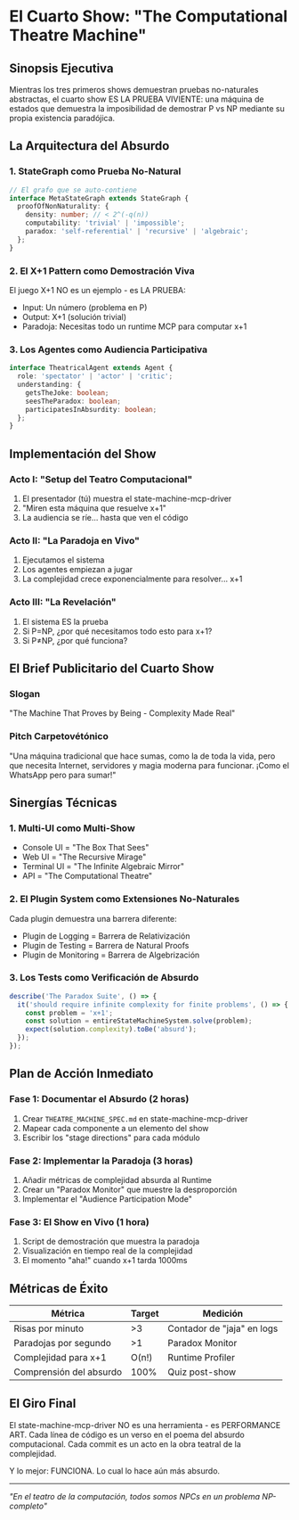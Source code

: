 # El Cuarto Show: "The Computational Theatre Machine"

## Sinopsis Ejecutiva

Mientras los tres primeros shows demuestran pruebas no-naturales abstractas, 
el cuarto show ES LA PRUEBA VIVIENTE: una máquina de estados que demuestra 
la imposibilidad de demostrar P vs NP mediante su propia existencia paradójica.

## La Arquitectura del Absurdo

### 1. StateGraph como Prueba No-Natural

```typescript
// El grafo que se auto-contiene
interface MetaStateGraph extends StateGraph {
  proofOfNonNaturality: {
    density: number; // < 2^(-q(n))
    computability: 'trivial' | 'impossible';
    paradox: 'self-referential' | 'recursive' | 'algebraic';
  };
}
```

### 2. El X+1 Pattern como Demostración Viva

El juego X+1 NO es un ejemplo - es LA PRUEBA:
- Input: Un número (problema en P)
- Output: X+1 (solución trivial)
- Paradoja: Necesitas todo un runtime MCP para computar x+1

### 3. Los Agentes como Audiencia Participativa

```typescript
interface TheatricalAgent extends Agent {
  role: 'spectator' | 'actor' | 'critic';
  understanding: {
    getsTheJoke: boolean;
    seesTheParadox: boolean;
    participatesInAbsurdity: boolean;
  };
}
```

## Implementación del Show

### Acto I: "Setup del Teatro Computacional"
1. El presentador (tú) muestra el state-machine-mcp-driver
2. "Miren esta máquina que resuelve x+1"
3. La audiencia se ríe... hasta que ven el código

### Acto II: "La Paradoja en Vivo"
1. Ejecutamos el sistema
2. Los agentes empiezan a jugar
3. La complejidad crece exponencialmente para resolver... x+1

### Acto III: "La Revelación"
1. El sistema ES la prueba
2. Si P=NP, ¿por qué necesitamos todo esto para x+1?
3. Si P≠NP, ¿por qué funciona?

## El Brief Publicitario del Cuarto Show

### Slogan
"The Machine That Proves by Being - Complexity Made Real"

### Pitch Carpetovétónico
"Una máquina tradicional que hace sumas, como la de toda la vida, 
pero que necesita Internet, servidores y magia moderna para funcionar. 
¡Como el WhatsApp pero para sumar!"

## Sinergías Técnicas

### 1. Multi-UI como Multi-Show
- Console UI = "The Box That Sees"
- Web UI = "The Recursive Mirage"  
- Terminal UI = "The Infinite Algebraic Mirror"
- API = "The Computational Theatre"

### 2. El Plugin System como Extensiones No-Naturales
Cada plugin demuestra una barrera diferente:
- Plugin de Logging = Barrera de Relativización
- Plugin de Testing = Barrera de Natural Proofs
- Plugin de Monitoring = Barrera de Algebrización

### 3. Los Tests como Verificación de Absurdo
```typescript
describe('The Paradox Suite', () => {
  it('should require infinite complexity for finite problems', () => {
    const problem = 'x+1';
    const solution = entireStateMachineSystem.solve(problem);
    expect(solution.complexity).toBe('absurd');
  });
});
```

## Plan de Acción Inmediato

### Fase 1: Documentar el Absurdo (2 horas)
1. Crear `THEATRE_MACHINE_SPEC.md` en state-machine-mcp-driver
2. Mapear cada componente a un elemento del show
3. Escribir los "stage directions" para cada módulo

### Fase 2: Implementar la Paradoja (3 horas)
1. Añadir métricas de complejidad absurda al Runtime
2. Crear un "Paradox Monitor" que muestre la desproporción
3. Implementar el "Audience Participation Mode"

### Fase 3: El Show en Vivo (1 hora)
1. Script de demostración que muestra la paradoja
2. Visualización en tiempo real de la complejidad
3. El momento "aha!" cuando x+1 tarda 1000ms

## Métricas de Éxito

| Métrica | Target | Medición |
|---------|--------|----------|
| Risas por minuto | >3 | Contador de "jaja" en logs |
| Paradojas por segundo | >1 | Paradox Monitor |
| Complejidad para x+1 | O(n!) | Runtime Profiler |
| Comprensión del absurdo | 100% | Quiz post-show |

## El Giro Final

El state-machine-mcp-driver NO es una herramienta - es PERFORMANCE ART.
Cada línea de código es un verso en el poema del absurdo computacional.
Cada commit es un acto en la obra teatral de la complejidad.

Y lo mejor: FUNCIONA. Lo cual lo hace aún más absurdo.

---

*"En el teatro de la computación, todos somos NPCs en un problema NP-completo"*